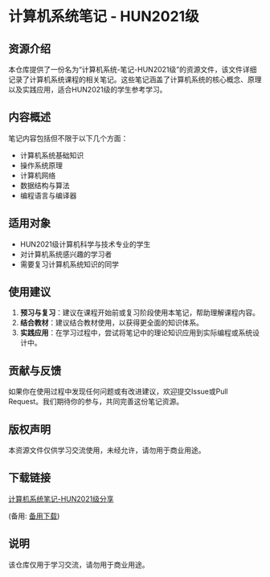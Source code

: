# 计算机系统笔记 - HUN2021级

## 资源介绍

本仓库提供了一份名为“计算机系统-笔记-HUN2021级”的资源文件，该文件详细记录了计算机系统课程的相关笔记。这些笔记涵盖了计算机系统的核心概念、原理以及实践应用，适合HUN2021级的学生参考学习。

## 内容概述

笔记内容包括但不限于以下几个方面：

- 计算机系统基础知识
- 操作系统原理
- 计算机网络
- 数据结构与算法
- 编程语言与编译器

## 适用对象

- HUN2021级计算机科学与技术专业的学生
- 对计算机系统感兴趣的学习者
- 需要复习计算机系统知识的同学

## 使用建议

1. **预习与复习**：建议在课程开始前或复习阶段使用本笔记，帮助理解课程内容。
2. **结合教材**：建议结合教材使用，以获得更全面的知识体系。
3. **实践应用**：在学习过程中，尝试将笔记中的理论知识应用到实际编程或系统设计中。

## 贡献与反馈

如果你在使用过程中发现任何问题或有改进建议，欢迎提交Issue或Pull Request。我们期待你的参与，共同完善这份笔记资源。

## 版权声明

本资源文件仅供学习交流使用，未经允许，请勿用于商业用途。

## 下载链接
[计算机系统笔记-HUN2021级分享](https://pan.quark.cn/s/d6783a1ed4bc) 

(备用: [备用下载](https://pan.baidu.com/s/1jKWiBRpBNp676adS8eGqyA?pwd=1234))

## 说明

该仓库仅用于学习交流，请勿用于商业用途。
